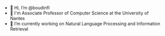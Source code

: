 - 👋 Hi, I’m @boudinfl
- 👀 I'm Associate Professor of Computer Science at the University of Nantes
- 🌱 I’m currently working on Natural Language Processing and Information Retrieval

<!---
boudinfl/boudinfl is a ✨ special ✨ repository because its `README.md` (this file) appears on your GitHub profile.
You can click the Preview link to take a look at your changes.
--->
